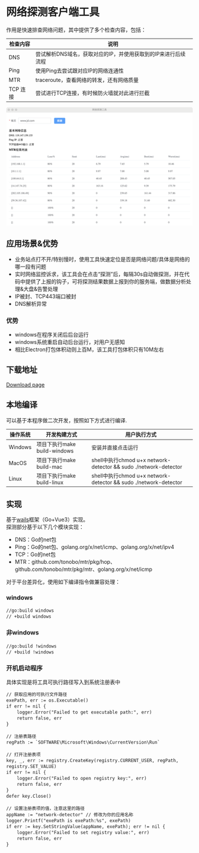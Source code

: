 # 网络探测客户端工具
作用是快速排查网络问题，其中提供了多个检查内容，包括：

|检查内容|说明|
|----|----|
|DNS|尝试解析DNS域名，获取对应的IP，并使用获取到的IP来进行后续流程|
|Ping|使用Ping去尝试跟对应IP的网络连通性|
|MTR|traceroute，查看网络的转发，还有网络质量|
|TCP 连接|尝试进行TCP连接，有时候防火墙就对此进行拦截|

![](./image/scene.png)

## 应用场景&优势
- 业务站点打不开/特别慢时，使用工具快速定位是否是网络问题/具体是网络的哪一段有问题
- 实时网络监控诉求，该工具会在点击“探测”后，每隔30s自动做探测，并在代码中提供了上报的钩子，可将探测结果数据上报到你的服务端，做数据分析处理&大盘&告警处理
- IP被封、TCP443端口被封
- DNS解析异常

### 优势
- windows在程序关闭后后台运行
- windows系统重启自动后台运行，对用户无感知
- 相比Electron打包体积动则上百M，该工具打包体积只有10M左右

## 下载地址
[Download page](https://github.com/binshao996/network-detector/releases/tag/v1.0.0)

## 本地编译
可以基于本程序做二次开发，按照如下方式进行编译.

|操作系统|开发构建方式|用户执行方式|
|----|----|----|
|Windows|项目下执行make build-windows|安装并直接点击运行|
|MacOS|项目下执行make build-mac|shell中执行chmod u+x network-detector && sudo ./network-detector|
|Linux|项目下执行make build-linux|shell中执行chmod u+x network-detector && sudo ./network-detector|

## 实现
基于[wails](https://wails.io/)框架（Go+Vue3）实现。    
探测部分基于以下几个模块实现：
- DNS：Go的net包
- Ping：Go的net包、golang.org/x/net/icmp、golang.org/x/net/ipv4
- TCP：Go的net包
- MTR：github.com/tonobo/mtr/pkg/hop、github.com/tonobo/mtr/pkg/mtr、golang.org/x/net/icmp

对于平台差异化，使用如下编译指令做兼容处理：  

### windows
```
//go:build windows
// +build windows
```

### 非windows
```
//go:build !windows
// +build !windows
```

### 开机启动程序
具体实现是将工具可执行路径写入到系统注册表中
```
// 获取应用的可执行文件路径
exePath, err := os.Executable()
if err != nil {
    logger.Error("Failed to get executable path:", err)
    return false, err
}

// 注册表路径
regPath := `SOFTWARE\Microsoft\Windows\CurrentVersion\Run`

// 打开注册表项
key, _, err := registry.CreateKey(registry.CURRENT_USER, regPath, registry.SET_VALUE)
if err != nil {
    logger.Error("Failed to open registry key:", err)
    return false, err
}
defer key.Close()

// 设置注册表项的值，注意这里的路径
appName := "network-detector" // 修改为你的应用名称
logger.Printf("exePath is exePath:%s", exePath)
if err := key.SetStringValue(appName, exePath); err != nil {
    logger.Error("Failed to set registry value:", err)
    return false, err
}
```

